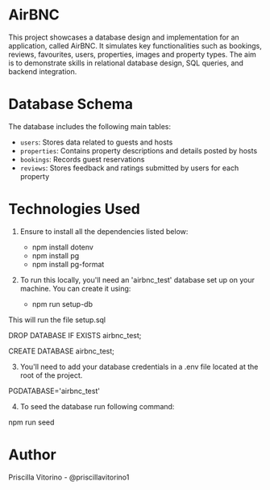 # AirBNC

This project showcases a database design and implementation for an application, called AirBNC. It simulates key functionalities such as bookings, reviews, favourites, users, properties, images and property types. The aim is to demonstrate skills in relational database design, SQL queries, and backend integration.


# Database Schema

The database includes the following main tables:

- `users`: Stores data related to guests and hosts
- `properties`: Contains property descriptions and details posted by hosts
- `bookings`: Records guest reservations
- `reviews`: Stores feedback and ratings submitted by users for each property


# Technologies Used

1. Ensure to install all the dependencies listed below:
    - npm install dotenv
    - npm install pg
    - npm install pg-format

2. To run this locally, you'll need an 'airbnc_test' database set up on your machine. You can create it using:
    - npm run setup-db

This will run the file setup.sql

DROP DATABASE IF EXISTS airbnc_test;

CREATE DATABASE airbnc_test;

3. You'll need to add your database credentials in a .env file located at the root of the project.

PGDATABASE='airbnc_test'

4. To seed the database run following command:

npm run seed

# Author

Priscilla Vitorino - @priscillavitorino1
